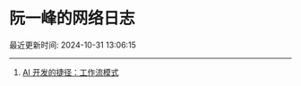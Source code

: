 # 阮一峰的网络日志

最近更新时间: 2024-10-31 13:06:15

--- 
1. [AI 开发的捷径：工作流模式](http://www.ruanyifeng.com/blog/2024/10/coze.html) 
